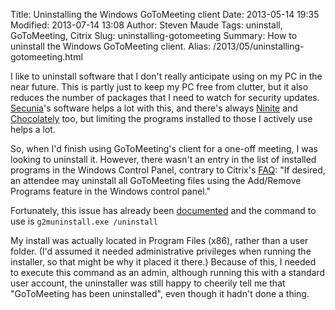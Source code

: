 Title: Uninstalling the Windows GoToMeeting client
Date: 2013-05-14 19:35
Modified: 2013-07-14 13:08
Author: Steven Maude
Tags: uninstall, GoToMeeting, Citrix
Slug: uninstalling-gotomeeting
Summary: How to uninstall the Windows GoToMeeting client.
Alias: /2013/05/uninstalling-gotomeeting.html

I like to uninstall software that I don't really anticipate using on my
PC in the near future. This is partly just to keep my PC free from
clutter, but it also reduces the number of packages that I need to watch
for security updates. [Secunia](http://secunia.com/)'s software helps a
lot with this, and there's always [Ninite](http://ninite.com/) and
[Chocolately](http://chocolatey.org/) too, but limiting the programs
installed to those I actively use helps a lot.

So, when I'd finish using GoToMeeting's client for a one-off meeting, I
was looking to uninstall it. However, there wasn't an entry in the list
of installed programs in the Windows Control Panel, contrary to Citrix's
[FAQ](http://support.citrixonline.com/en_us/gotomeeting/all_files/gtm130001):
"If desired, an attendee may uninstall all GoToMeeting files using the
Add/Remove Programs feature in the Windows control panel."

Fortunately, this issue has already been
[documented](http://www.islandearth.com/articles/2010/9/2/uninstalling-gotomeeting.html)
and the command to use is `g2muninstall.exe /uninstall`

My install was actually located in Program Files (x86), rather than a
user folder. (I'd assumed it needed administrative privileges when
running the installer, so that might be why it placed it there.) Because
of this, I needed to execute this command as an admin, although running
this with a standard user account, the uninstaller was still happy to
cheerily tell me that "GoToMeeting has been uninstalled", even though it
hadn't done a thing.
